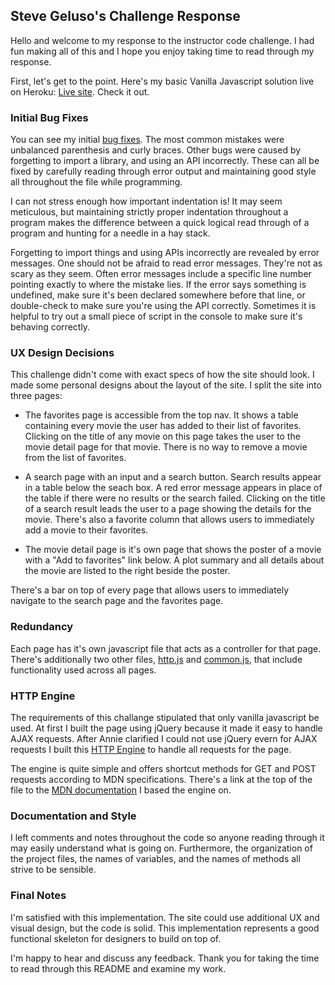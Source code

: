 ## Steve Geluso's Challenge Response

Hello and welcome to my response to the instructor code challenge.
I had fun making all of this and I hope you enjoy taking time to
read through my response.

First, let's get to the point. Here's my basic Vanilla Javascript
solution live on Heroku: [Live site](https://serene-forest-5831.herokuapp.com/).
Check it out.

### Initial Bug Fixes

You can see my initial [bug fixes](https://github.com/geluso/general-assembly-challenge/commit/3fba0dd0c384f80b883fbcb6ca1b7879897ec016).
The most common mistakes were unbalanced parenthesis and curly braces.
Other bugs were caused by forgetting to import a library, and using an API
incorrectly. These can all be fixed by carefully reading through error output
and maintaining good style all throughout the file while programming.

I can not stress enough how important indentation is! It may seem meticulous, but
maintaining strictly proper indentation throughout a program makes the difference
between a quick logical read through of a program and hunting for a needle in a hay
stack.

Forgetting to import things and using APIs incorrectly are revealed by error messages.
One should not be afraid to read error messages. They're not as scary as they seem.
Often error messages include a specific line number pointing exactly to where the mistake
lies. If the error says something is undefined, make sure it's been declared somewhere
before that line, or double-check to make sure you're using the API correctly. Sometimes
it is helpful to try out a small piece of script in the console to make sure it's
behaving correctly.

### UX Design Decisions

This challenge didn't come with exact specs of how the site should look. I made some
personal designs about the layout of the site. I split the site into three pages:

- The favorites page is accessible from the top nav. It shows a table containing
every movie the user has added to their list of favorites. Clicking on the title
of any movie on this page takes the user to the movie detail page for that movie.
There is no way to remove a movie from the list of favorites.

- A search page with an input and a search button. Search results appear in a table
below the seach box. A red error message appears in place of the table if there were
no results or the search failed. Clicking on the title of a search result leads the
user to a page showing the details for the movie. There's also a favorite column that
allows users to immediately add a movie to their favorites.

- The movie detail page is it's own page that shows the poster of a movie with a "Add
to favorites" link below. A plot summary and all details about the movie are listed to
the right beside the poster.

There's a bar on top of every page that allows users to immediately navigate to the
search page and the favorites page.

### Redundancy

Each page has it's own javascript file that acts as a controller for that page. There's
additionally two other files,
[http.js](https://github.com/geluso/general-assembly-challenge/blob/master/public/js/http.js)
and [common.js](https://github.com/geluso/general-assembly-challenge/blob/master/public/js/common.js),
that include functionality used across all pages.

### HTTP Engine

The requirements of this challange stipulated that only vanilla javascript be used.
At first I built the page using jQuery because it made it easy to handle AJAX requests.
After Annie clarified I could not use jQuery evern for AJAX requests I built this
[HTTP Engine](https://github.com/geluso/general-assembly-challenge/blob/master/public/js/http.js)
to handle all requests for the page.

The engine is quite simple and offers shortcut methods for GET and POST requests according
to MDN specifications. There's a link at the top of the file to the
[MDN documentation](https://developer.mozilla.org/en-US/docs/AJAX/Getting_Started)
I based the engine on.

### Documentation and Style
I left comments and notes throughout the code so anyone reading through it may
easily understand what is going on. Furthermore, the organization of the project files,
the names of variables, and the names of methods all strive to be sensible.

### Final Notes

I'm satisfied with this implementation. The site could use additional UX and visual design,
but the code is solid. This implementation represents a good functional skeleton for designers
to build on top of.

I'm happy to hear and discuss any feedback. Thank you for taking the time to read through
this README and examine my work.
